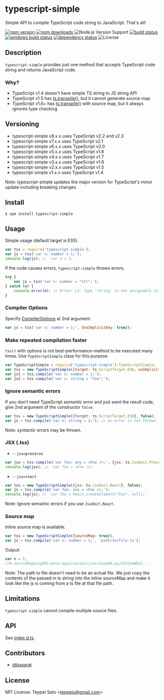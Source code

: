 typescript-simple
======

Simple API to compile TypeScript code string to JavaScript. That's all!

[![npm version][npm-image]][npm-url]
[![npm downloads][npm-downloads-image]][npm-url]
![Node.js Version Support][node-version]
[![build status][travis-image]][travis-url]
[![windows build status][appveyor-image]][appveyor-url]
[![dependency status][deps-image]][deps-url]
![License][license]

## Description

`typescript-simple` provides just one method that accepts TypeScript code string and returns JavaScript code.

### Why?

* TypeScript v1.4 doesn't have simple TS string to JS string API
* TypeScript v1.5 has [ts.transpile()](https://github.com/Microsoft/TypeScript/wiki/Using-the-Compiler-API#a-simple-transform-function), but it cannot generate source map
* TypeScript v1.6+ has [ts.transpile()](https://github.com/Microsoft/TypeScript/wiki/Using-the-Compiler-API#a-simple-transform-function) with source map, but it always ignores type checking

## Versioning

* typescript-simple v8.x.x uses TypeScript v2.2 and v2.3
* typescript-simple v7.x.x uses TypeScript v2.1
* typescript-simple v6.x.x uses TypeScript v2.0
* typescript-simple v5.x.x uses TypeScript v1.8
* typescript-simple v4.x.x uses TypeScript v1.7
* typescript-simple v3.x.x uses TypeScript v1.6
* typescript-simple v2.x.x uses TypeScript v1.5
* typescript-simple v1.x.x uses TypeScript v1.4

Note: typescript-simple updates the major version for TypeScript's minor update including breaking changes.

## Install

```console
$ npm install typescript-simple
```

## Usage

Simple usage (default target is ES5).

```javascript
var tss = require('typescript-simple');
var js = tss('var n: number = 1;');
console.log(js); // 'var n = 1;'
```

If the code causes errors, `typescript-simple` throws errors.

```javascript
try {
    var js = tss('var n: number = "str";');
} catch (e) {
    console.error(e); // Error: L1: Type 'string' is not assignable to type 'number'.
}
```

### Compiler Options

Specify [CompilerOptions](https://github.com/Microsoft/TypeScript/blob/0f67f4b6f1589756906782f1ac02e6931e1cff13/lib/typescript.d.ts#L1445-L1500) at 2nd argument.

```javascript
var js = tss('var n: number = 1;', {noImplicitAny: true});
```

### Make repeated compilation faster

`tss()` with options is not best-performance-method to be executed many times.
Use `TypeScriptSimple` class for this purpose.

```javascript
var TypeScriptSimple = require('typescript-simple').TypeScriptSimple;
var tss = new TypeScriptSimple({target: ts.ScriptTarget.ES6, noImplicitAny: true});
var js1 = tss.compile('var n: number = 1;');
var js2 = tss.compile('var s: string = "foo";');
```

### Ignore semantic errors

If you don't need TypeScript *semantic* error and just want the result code, give 2nd argument of the constructor `false`.

```javascript
var tss = new TypeScriptSimple({target: ts.ScriptTarget.ES6}, false);
var js = tss.compile('var n: string = 1;'); // an error is not thrown.
```

Note: *syntactic* errors may be thrown.

### JSX (.tsx)

- `--jsx=preserve`

```javascript
var jsx = tss.compile('var foo: any = <Foo />;', {jsx: ts.JsxEmit.Preserve});
console.log(jsx); // 'var foo = <Foo />;'
```

- `--jsx=react`

```javascript
var tss = new TypeScriptSimple({jsx: ts.JsxEmit.React}, false);
var js = tss.compile('var foo: any = <Foo />;');
console.log(js); // 'var foo = React.createElement("Foo", null);'
```

Note: Ignore semantic errors if you use `JsxEmit.React`.

### Source map

Inline source map is available.

```javascript
var tss = new TypeScriptSimple({sourceMap: true});
var js = tss.compile('var n: number = 1;', 'path/to/file.ts');
```

Output:

```javascript
var n = 1;
//# sourceMappingURL=data:application/json;base64,eyJ2ZXJzaW9uI...
```
Note: The path to file doesn't need to be an actual file. We just copy the contents of the passed in ts string into the inline sourceMap and make it look like the js is coming from a ts file at that file path.

## Limitations

`typescript-simple` cannot compile multiple source files.

## API

See [index.d.ts](index.d.ts).

## Contributors

* [@basarat](https://github.com/basarat)

## License

MIT License: Teppei Sato &lt;teppeis@gmail.com&gt;

[npm-image]: https://img.shields.io/npm/v/typescript-simple.svg
[npm-url]: https://npmjs.org/package/typescript-simple
[npm-downloads-image]: https://img.shields.io/npm/dm/typescript-simple.svg
[travis-image]: https://img.shields.io/travis/teppeis/typescript-simple/master.svg
[travis-url]: https://travis-ci.org/teppeis/typescript-simple
[deps-image]: https://img.shields.io/david/teppeis/typescript-simple.svg
[deps-url]: https://david-dm.org/teppeis/typescript-simple
[node-version]: https://img.shields.io/badge/Node.js%20support-v4,v6,v8-brightgreen.svg
[coverage-image]: https://img.shields.io/coveralls/teppeis/typescript-simple/master.svg
[coverage-url]: https://coveralls.io/github/teppeis/typescript-simple?branch=master
[license]: https://img.shields.io/npm/l/typescript-simple.svg
[appveyor-image]: https://ci.appveyor.com/api/projects/status/22nwyfaf5p0yw54j/branch/master?svg=true
[appveyor-url]: https://ci.appveyor.com/project/teppeis/typescript-simple/branch/master

